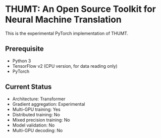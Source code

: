# THUMT: An Open Source Toolkit for Neural Machine Translation

This is the experimental PyTorch implementation of THUMT.

## Prerequisite

* Python 3
* TensorFlow v2 (CPU version, for data reading only)
* PyTorch

## Current Status

* Architecture: Transformer
* Gradient aggregation: Experimental
* Multi-GPU training: Yes
* Distributed training: No
* Mixed precision training: No
* Model validation: No
* Multi-GPU decoding: No
